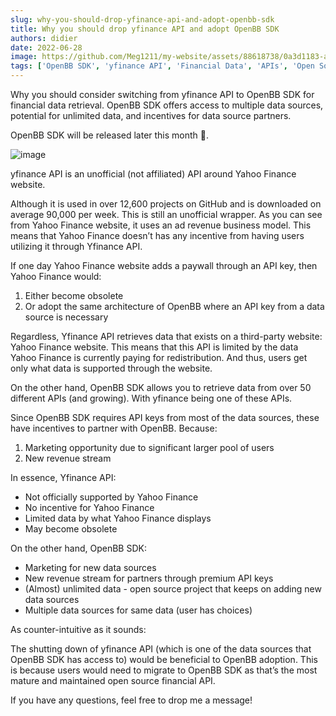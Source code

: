 ```yaml
---
slug: why-you-should-drop-yfinance-api-and-adopt-openbb-sdk
title: Why you should drop yfinance API and adopt OpenBB SDK
authors: didier
date: 2022-06-28
image: https://github.com/Meg1211/my-website/assets/88618738/0a3d1183-aeff-441b-96ad-88c8b8c49280
tags: ['OpenBB SDK', 'yfinance API', 'Financial Data', 'APIs', 'Open Source']
---
```


Why you should consider switching from yfinance API to OpenBB SDK for financial data retrieval. OpenBB SDK offers access to multiple data sources, potential for unlimited data, and incentives for data source partners.

<!-- truncate -->

OpenBB SDK will be released later this month 👀.

![image](https://github.com/Meg1211/my-website/assets/88618738/0a3d1183-aeff-441b-96ad-88c8b8c49280)

yfinance API is an unofficial (not affiliated) API around Yahoo Finance website.

Although it is used in over 12,600 projects on GitHub and is downloaded on average 90,000 per week. This is still an unofficial wrapper. As you can see from Yahoo Finance website, it uses an ad revenue business model. This means that Yahoo Finance doesn’t has any incentive from having users utilizing it through Yfinance API.

If one day Yahoo Finance website adds a paywall through an API key, then Yahoo Finance would:

1. Either become obsolete
2. Or adopt the same architecture of OpenBB where an API key from a data source is necessary

Regardless, Yfinance API retrieves data that exists on a third-party website: Yahoo Finance website. This means that this API is limited by the data Yahoo Finance is currently paying for redistribution. And thus, users get only what data is supported through the website.

On the other hand, OpenBB SDK allows you to retrieve data from over 50 different APIs (and growing). With yfinance being one of these APIs.

Since OpenBB SDK requires API keys from most of the data sources, these have incentives to partner with OpenBB. Because:

1. Marketing opportunity due to significant larger pool of users
2. New revenue stream

In essence, Yfinance API:

- Not officially supported by Yahoo Finance
- No incentive for Yahoo Finance
- Limited data by what Yahoo Finance displays
- May become obsolete

On the other hand, OpenBB SDK:

- Marketing for new data sources
- New revenue stream for partners through premium API keys
- (Almost) unlimited data - open source project that keeps on adding new data sources
- Multiple data sources for same data (user has choices)

As counter-intuitive as it sounds:

The shutting down of yfinance API (which is one of the data sources that OpenBB SDK has access to) would be beneficial to OpenBB adoption. This is because users would need to migrate to OpenBB SDK as that’s the most mature and maintained open source financial API.

If you have any questions, feel free to drop me a message!

